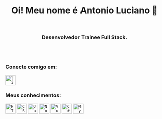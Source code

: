 <h1 align="center">Oi! Meu nome é Antonio Luciano 👨‍ </h1>
<br>
<h3 align="center"> Desenvolvedor Trainee Full Stack.</h3>
<br>
<br>

<h3 align="left">Conecte comigo em:</h3>
<p align="left">

<a href="https://www.linkedin.com/in/antoniolucianorodrigues/" target="blank"> 
<code><img height="32" src="https://img.shields.io/badge/linkedin-20232A?style=for-the-badge&logo=linkedin&logoColor=white" alt="linkedin"/></code></code></a>
</code></code>
</p>

<h3 align="left">Meus conhecimentos:</h3>

<p align="left"> 

<code><img height="32" src="https://img.shields.io/badge/HTML5-E34F26?style=for-the-badge&logo=html5&logoColor=white" alt="HTML5"/></code></code>
<code><img height="32" src="https://img.shields.io/badge/CSS3-1572B6?style=for-the-badge&logo=css3&logoColor=white" alt="CSS"/></code>
<code><img height="32" src="https://img.shields.io/badge/-JavaScript-20232A?for-the-badge&logo=javascript" alt="Javascript"/></code>
<code><img height="32" src="https://img.shields.io/badge/-NodeJs%20-20232A?style=for-the-badge&logo=Node.js&logoColor=white" alt="NodeJS"/></code>
<code><img height="32" src="https://img.shields.io/badge/-Vue.js%20-20232A?style=for-the-badge&logo=Vue.js&logoColor=white" alt="Vue.js"/></code>
<code><img height="32" src="https://img.shields.io/badge/-%20C%23-20232A?style=for-the-badge" alt="C#"/></code>
<code><img height="32" src="https://img.shields.io/badge/-MySQL-20232A?style=for-the-badge&logo=mysql" alt="Mysql"/></code>
</p>
